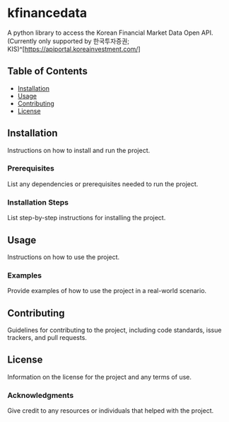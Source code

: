 # kfinancedata

A python library to access the Korean Financial Market Data Open API. (Currently only supported by 한국투자증권; KIS)^[https://apiportal.koreainvestment.com/]


## Table of Contents

- [Installation](#installation)
- [Usage](#usage)
- [Contributing](#contributing)
- [License](#license)

## Installation

Instructions on how to install and run the project.

### Prerequisites

List any dependencies or prerequisites needed to run the project.

### Installation Steps

List step-by-step instructions for installing the project.

## Usage

Instructions on how to use the project.

### Examples

Provide examples of how to use the project in a real-world scenario.

## Contributing

Guidelines for contributing to the project, including code standards, issue trackers, and pull requests.

## License

Information on the license for the project and any terms of use.

### Acknowledgments

Give credit to any resources or individuals that helped with the project.
